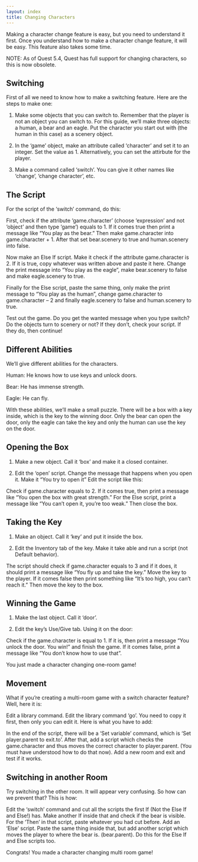 ```yaml
---
layout: index
title: Changing Characters
---
```


Making a character change feature is easy, but you need to understand it first. Once you understand how to make a character change feature, it will be easy. This feature also takes some time.

NOTE: As of Quest 5.4, Quest has full support for changing characters, so this is now obsolete.

Switching
---------

First of all we need to know how to make a switching feature. Here are the steps to make one:

1. Make some objects that you can switch to. Remember that the player is not an object you can switch to. For this guide, we’ll make three objects: a human, a bear and an eagle. Put the character you start out with (the human in this case) as a scenery object.

2. In the ‘game’ object, make an attribute called ‘character’ and set it to an integer. Set the value as 1. Alternatively, you can set the attirbute for the player.

3. Make a command called ‘switch’. You can give it other names like ‘change’, ‘change character’, etc.

The Script
----------

For the script of the ‘switch’ command, do this:

First, check if the attribute ‘game.character’ (choose ‘expression’ and not ‘object’ and then type ‘game’) equals to 1. If it comes true then print a message like “You play as the bear.” Then make game.character into game.character + 1. After that set bear.scenery to true and human.scenery into false.

Now make an Else If script. Make it check if the attribute game.character is 2. If it is true, copy whatever was written above and paste it here. Change the print message into “You play as the eagle”, make bear.scenery to false and make eagle.scenery to true.

Finally for the Else script, paste the same thing, only make the print message to “You play as the human”, change game.character to game.character – 2 and finally eagle.scenery to false and human.scenery to true.

Test out the game. Do you get the wanted message when you type switch? Do the objects turn to scenery or not? If they don’t, check your script. If they do, then continue!

Different Abilities
-------------------

We’ll give different abilities for the characters.

Human: He knows how to use keys and unlock doors.

Bear: He has immense strength.

Eagle: He can fly.

With these abilities, we’ll make a small puzzle. There will be a box with a key inside, which is the key to the winning door. Only the bear can open the door, only the eagle can take the key and only the human can use the key on the door.

Opening the Box
---------------

1. Make a new object. Call it ‘box’ and make it a closed container.

2. Edit the ‘open’ script. Change the message that happens when you open it. Make it “You try to open it” Edit the script like this:

Check if game.character equals to 2. If it comes true, then print a message like “You open the box with great strength.” For the Else script, print a message like “You can’t open it, you’re too weak.” Then close the box.

Taking the Key
--------------

1. Make an object. Call it ‘key’ and put it inside the box.

2. Edit the Inventory tab of the key. Make it take able and run a script (not Default behavior).

The script should check if game.character equals to 3 and if it does, it should print a message like “You fly up and take the key.” Move the key to the player. If it comes false then print something like “It’s too high, you can’t reach it.” Then move the key to the box.

Winning the Game
----------------

1. Make the last object. Call it ‘door’.

2. Edit the key’s Use/Give tab. Using it on the door:

Check if the game.character is equal to 1. If it is, then print a message “You unlock the door. You win!” and finish the game. If it comes false, print a message like “You don’t know how to use that”.

You just made a character changing one-room game!

Movement
--------

What if you’re creating a multi-room game with a switch character feature? Well, here it is:

Edit a library command. Edit the library command ‘go’. You need to copy it first, then only you can edit it. Here is what you have to add:

In the end of the script, there will be a ‘Set variable’ command, which is ‘Set player.parent to exit.to’. After that, add a script which checks the game.character and thus moves the correct character to player.parent. (You must have understood how to do that now). Add a new room and exit and test if it works.

Switching in another Room
-------------------------

Try switching in the other room. It will appear very confusing. So how can we prevent that? This is how:

Edit the ‘switch’ command and cut all the scripts the first If (Not the Else If and Else!) has. Make another If inside that and check if the bear is visible. For the ‘Then’ in that script, paste whatever you had cut before. Add an ‘Else’ script. Paste the same thing inside that, but add another script which moves the player to where the bear is. (bear.parent). Do this for the Else If and Else scripts too.

Congrats! You made a character changing multi room game!
